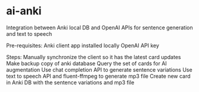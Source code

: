 # ai-anki
Integration between Anki local DB and OpenAI APIs for sentence generation and text to speech

Pre-requisites:
Anki client app installed locally
OpenAI API key

Steps:
Manually synchronize the client so it has the latest card updates
Make backup copy of anki database
Query the set of cards for AI augmentation
Use chat completion API to generate sentence variations
Use text to speech API and fluent-ffmpeg to generate mp3 file
Create new card in Anki DB with the sentence variations and mp3 file

